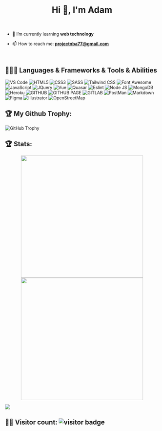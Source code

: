 <!--
**Dotzooo/Dotzooo** is a ✨ _special_ ✨ repository because its `README.md` (this file) appears on your GitHub profile.

Here are some ideas to get you started:

- 🔭 I’m currently working on ...
- 🌱 I’m currently learning ...
- 👯 I’m looking to collaborate on ...
- 🤔 I’m looking for help with ...
- 💬 Ask me about ...
- 📫 How to reach me: ...
- 😄 Pronouns: ...
- ⚡ Fun fact: ...
-->
<h1 align="center">
Hi 🖖, I'm Adam
<br>
<br>
</h1>

- 🌱 I’m currently learning **web technology**

- 📫 How to reach me: **projectnba77@gmail.com**

​

<h2>👨🏻‍💻 Languages & Frameworks & Tools & Abilities</h2>
<p>
  <img alt="VS Code" src="https://img.shields.io/badge/Visual_Studio_Code-0078D4?style=for-the-badge&logo=visual%20studio%20code&logoColor=white" />
  <img alt="HTML5" src="https://img.shields.io/badge/HTML5-E34F26?style=for-the-badge&logo=html5&logoColor=white" />
  <img alt="CSS3" src="https://img.shields.io/badge/CSS3-1572B6?style=for-the-badge&logo=css3&logoColor=white" />
  <img alt="SASS" src="https://img.shields.io/badge/Sass-CC6699?style=for-the-badge&logo=sass&logoColor=white" />
  <img alt="Tailwind CSS" src="https://img.shields.io/badge/Tailwind_CSS-38B2AC?style=for-the-badge&logo=tailwind-css&logoColor=white" />
  <img alt="Font Awesome" src="https://img.shields.io/badge/Font_Awesome-339AF0?style=for-the-badge&logo=fontawesome&logoColor=white" />
  <img alt="JavaScript" src="https://img.shields.io/badge/JavaScript-323330?style=for-the-badge&logo=javascript&logoColor=F7DF1E" />
  <img alt="JQuery" src="https://img.shields.io/badge/jQuery-0769AD?style=for-the-badge&logo=jquery&logoColor=white" />
  <img alt="Vue" src="https://img.shields.io/badge/Vue.js-35495E?style=for-the-badge&logo=vuedotjs&logoColor=4FC08D" />
  <img alt="Quasar" src="https://img.shields.io/badge/Quasar-1976D2?style=for-the-badge&logo=quasar&logoColor=white" />
  <img alt="Eslint" src="https://img.shields.io/badge/eslint-3A33D1?style=for-the-badge&logo=eslint&logoColor=white" />
  <img alt="Node JS" src="https://img.shields.io/badge/Node.js-339933?style=for-the-badge&logo=nodedotjs&logoColor=white" />
  <img alt="MongoDB" src="https://img.shields.io/badge/MongoDB-4EA94B?style=for-the-badge&logo=mongodb&logoColor=white" />
  <img alt="Heroku" src="https://img.shields.io/badge/Heroku-430098?style=for-the-badge&logo=heroku&logoColor=white" />
  <img alt="GITHUB" src="https://img.shields.io/badge/GitHub-100000?style=for-the-badge&logo=github&logoColor=white" />
  <img alt="GITHUB PAGE" src="https://img.shields.io/badge/GitHub%20Pages-222222?style=for-the-badge&logo=GitHub%20Pages&logoColor=white" />
  <img alt="GITLAB" src="https://img.shields.io/badge/GitLab-330F63?style=for-the-badge&logo=gitlab&logoColor=white" />
  <img alt="PostMan" src="https://img.shields.io/badge/Postman-FF6C37?style=for-the-badge&logo=Postman&logoColor=white" />
  <img alt="Markdown" src="https://img.shields.io/badge/Markdown-000000?style=for-the-badge&logo=markdown&logoColor=white" />
  <img alt="Figma" src="https://img.shields.io/badge/Figma-F24E1E?style=for-the-badge&logo=figma&logoColor=white" />
  <img alt="Illustrator" src="https://img.shields.io/badge/Adobe%20Illustrator-FF9A00?style=for-the-badge&logo=adobe%20illustrator&logoColor=white" />
  <img alt="OpenStreetMap" src="https://img.shields.io/badge/OpenStreetMap-7EBC6F?style=for-the-badge&logo=OpenStreetMap&logoColor=white" />
</p>

<h2>🏆 My Github Trophy:</h2>
<p>
  <img alt="GitHub Trophy" src="https://github-profile-trophy.vercel.app/?username=dotzooo&theme=darkhub&title=MultiLanguage,Commits,Repositories,PullRequest&row=2&column=3&margin-w=10&margin-h=10" />
</p>

<h2>🏆 Stats: </h2>
<p align="center">
  <img src = "https://github-readme-stats.vercel.app/api?username=dotzooo&show_icons=true&theme=dracula" width = 400>
  <img src = "https://streak-stats.demolab.com?user=dotzooo&mode=weekly&theme=dracula&border_radius=8" width = 400>
</p>
<a href="https://app.dooboo.io/dotzooo"><img src="https://server.dooboo.io/github-stats/dotzooo"  /></a>

<h2>
🙋‍♂️ Visitor count: 
<img src="https://profile-counter.glitch.me/dotzooo/count.svg" alt="visitor badge" />
</h2>

